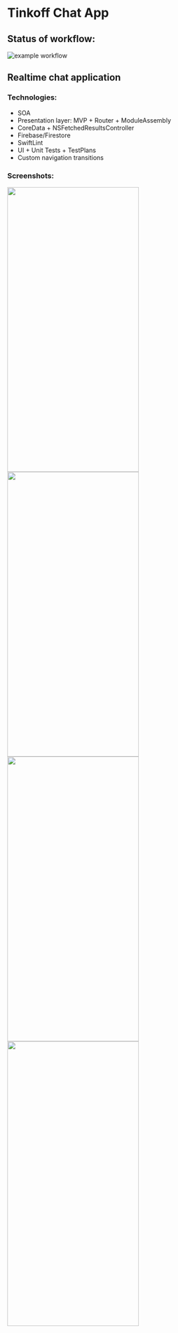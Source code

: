 #  Tinkoff Chat App

## Status of workflow:

![example workflow](https://github.com/TFS-iOS/chat-app-YuriAndrianov/actions/workflows/github.yml/badge.svg)

## Realtime chat application

### Technologies:
* SOA
* Presentation layer: MVP + Router + ModuleAssembly
* CoreData + NSFetchedResultsController
* Firebase/Firestore
* SwiftLint
* UI + Unit Tests + TestPlans
* Custom navigation transitions

### Screenshots:

<img src="https://github.com/TFS-iOS/chat-app-YuriAndrianov/blob/main/MyChatApp/Resources/Screenshots/1.jpg" width="300" height="650"/> <img src="https://github.com/TFS-iOS/chat-app-YuriAndrianov/blob/main/MyChatApp/Resources/Screenshots/2.jpg" width="300" height="650"/> <img src="https://github.com/TFS-iOS/chat-app-YuriAndrianov/blob/main/MyChatApp/Resources/Screenshots/3.jpg" width="300" height="650"/> <img src="https://github.com/TFS-iOS/chat-app-YuriAndrianov/blob/main/MyChatApp/Resources/Screenshots/4.jpg" width="300" height="650"/>
